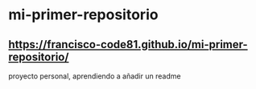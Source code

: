 # mi-primer-repositorio
## https://francisco-code81.github.io/mi-primer-repositorio/
proyecto personal,
aprendiendo a añadir un readme
